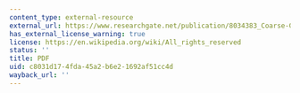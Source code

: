 ```yaml
---
content_type: external-resource
external_url: https://www.researchgate.net/publication/8034383_Coarse-Graining_and_Self-Dissimilarity_of_Complex_Networks
has_external_license_warning: true
license: https://en.wikipedia.org/wiki/All_rights_reserved
status: ''
title: PDF
uid: c8031d17-4fda-45a2-b6e2-1692af51cc4d
wayback_url: ''
---
```

